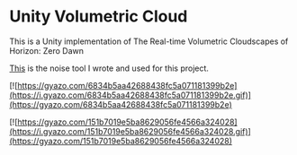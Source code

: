 # Unity Volumetric Cloud

This is a Unity implementation of The Real-time Volumetric Cloudscapes of Horizon: Zero Dawn

[This](https://github.com/vanish87/UnityCloudNoiseTool) is the noise tool I wrote and used for this project.

[![https://gyazo.com/6834b5aa42688438fc5a071181399b2e](https://i.gyazo.com/6834b5aa42688438fc5a071181399b2e.gif)](https://gyazo.com/6834b5aa42688438fc5a071181399b2e)

[![https://gyazo.com/151b7019e5ba8629056fe4566a324028](https://i.gyazo.com/151b7019e5ba8629056fe4566a324028.gif)](https://gyazo.com/151b7019e5ba8629056fe4566a324028)
